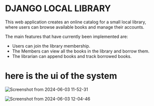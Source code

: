 # DJANGO LOCAL LIBRARY
This web application creates an online catalog for a small local library, where users can browse available books and manage their accounts.

The main features that have currently been implemented are:
* Users can join the library membership.
* The Members can view all the books in the library and borrow them.
* The librarian can append books and track borrowed books.

# here is the ui of the system

![Screenshot from 2024-06-03 11-52-31](https://github.com/Mungaijoe/library-management/assets/124779641/339d2a50-0f92-4571-87c7-ccf8c151b727)
 
![Screenshot from 2024-06-03 12-04-46](https://github.com/Mungaijoe/library-management/assets/124779641/e512e28c-1736-4026-b4ca-e0ae24206ebe)
